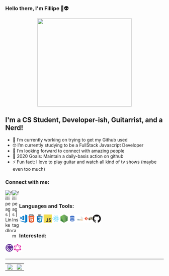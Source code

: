 ### Hello there, I'm Fillipe 👋👽

<p align="center">
  <img  align="center" src="https://media.giphy.com/media/du3J3cXyzhj75IOgvA/giphy.gif"  width="300" height="280"/>
</p>



## I'm a CS Student, Developer-ish, Guitarrist, and a Nerd!
- 📓 I’m currently working on trying to get my Github used 
- 🤓 I’m currently studying to be a FullStack Javascript Developer
- 👯 I’m looking forward to connect with amazing people 
- 🥅 2020 Goals: Maintain a daily-basis action on github 
- ⚡ Fun fact: I love to play guitar and watch all kind of tv shows (maybe even too much)

### Connect with me:

[<img align="left" alt="fillipeags | LinkedIn" width="22px" src="https://cdn.jsdelivr.net/npm/simple-icons@v3/icons/linkedin.svg" />][linkedin]
[<img align="left" alt="fillipeags | Instagram" width="22px" src="https://cdn.jsdelivr.net/npm/simple-icons@v3/icons/instagram.svg" />][instagram]

<br />

### Languages and Tools:

<img align="left" alt="Visual Studio Code" width="26px" src="https://raw.githubusercontent.com/github/explore/80688e429a7d4ef2fca1e82350fe8e3517d3494d/topics/visual-studio-code/visual-studio-code.png" />

<img align="left" alt="HTML5" width="26px" src="https://raw.githubusercontent.com/github/explore/80688e429a7d4ef2fca1e82350fe8e3517d3494d/topics/html/html.png" />

<img align="left" alt="CSS3" width="26px" src="https://raw.githubusercontent.com/github/explore/80688e429a7d4ef2fca1e82350fe8e3517d3494d/topics/css/css.png" />

<img align="left" alt="JavaScript" width="26px" src="https://raw.githubusercontent.com/github/explore/80688e429a7d4ef2fca1e82350fe8e3517d3494d/topics/javascript/javascript.png" />
<img align="left" alt="React" width="26px" src="https://raw.githubusercontent.com/github/explore/80688e429a7d4ef2fca1e82350fe8e3517d3494d/topics/react/react.png" />

<img align="left" alt="Node.js" width="26px" src="https://raw.githubusercontent.com/github/explore/80688e429a7d4ef2fca1e82350fe8e3517d3494d/topics/nodejs/nodejs.png" />

<img align="left" alt="SQL" width="26px" src="https://raw.githubusercontent.com/github/explore/80688e429a7d4ef2fca1e82350fe8e3517d3494d/topics/sql/sql.png" />

<img align="left" alt="MySQL" width="26px" src="https://raw.githubusercontent.com/github/explore/80688e429a7d4ef2fca1e82350fe8e3517d3494d/topics/mysql/mysql.png" />

<img align="left" alt="Git" width="26px" src="https://raw.githubusercontent.com/github/explore/80688e429a7d4ef2fca1e82350fe8e3517d3494d/topics/git/git.png" />
<img align="left" alt="GitHub" width="26px" src="https://raw.githubusercontent.com/github/explore/78df643247d429f6cc873026c0622819ad797942/topics/github/github.png" />


<br />
<br />


### Interested:

<img align="left" alt="Gatsby" width="26px" src="https://raw.githubusercontent.com/github/explore/e94815998e4e0713912fed477a1f346ec04c3da2/topics/gatsby/gatsby.png" />
<img align="left" alt="GraphQL" width="26px" src="https://raw.githubusercontent.com/github/explore/80688e429a7d4ef2fca1e82350fe8e3517d3494d/topics/graphql/graphql.png" />

<br />
<br />

---
<table>
  <tr>
    <td>
      <a href="https://github-readme-stats.vercel.app/api?username=fillipeags&theme=dracula&show_icons=true">
        <img align="left" src="https://github-readme-stats.vercel.app/api?username=fillipeags&show_icons=true&theme=dark" />
      </a>
    </td>
    <td>
      <a href="https://github-readme-stats.vercel.app/api/top-langs/?username=fillipeags&theme=dracula&hide=html">
        <img align="left" src="https://github-readme-stats.vercel.app/api/top-langs/?username=fillipeags&layout=compact&theme=dark&hide=html" />
      </a>
    </td>
  </tr>
</table>

[instagram]: https://instagram.com/fillipeags
[linkedin]: https://linkedin.com/in/fillipeags
